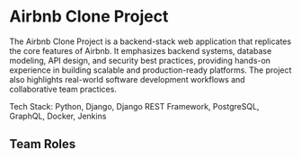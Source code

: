 # Airbnb Clone Project

The Airbnb Clone Project is a backend-stack web application that replicates the core features of Airbnb. It emphasizes backend systems, database modeling, API design, and security best practices, providing hands-on experience in building scalable and production-ready platforms. The project also highlights real-world software development workflows and collaborative team practices.

Tech Stack: Python, Django, Django REST Framework, PostgreSQL, GraphQL, Docker, Jenkins

## Team Roles
